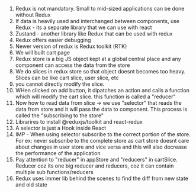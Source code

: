 1. Redux is not mandatory. Small to mid-sized applications can be done without Redux
2. If data is heavily used and interchanged between components, use Redux - its a separate library that we can use with react
3. Zustand - another library like Redux that can be used with redux
4. Redux offers easier debugging
5. Newer version of redux is Redux toolkit (RTK)
6. We will built cart page
7. Redux store is a big JS object kept at a global central place and any component can access the data from the store
8. We do slices in redux store so that object doesnt becomes too heavy. Slices can be like cart slice, user slice, etc
9. you cannot directly modify the slice.
10. WHen clicked on add button, it dipatches an action and calls a function which will modify the cart slice. this function is called a "reducer"
11. Now how to read data from slice -> we use "selector" that reads the data from store and it will pass the data to component. This process is called the "subscribing to the store"
12. Librarires to install @reduxjs/toolkit and react-redux
13. A selector is just a Hook inside React
14. IMP - When using selector subscribe to the correct portion of the store. For ex: never subscribe to the complete store as cart store doesnt care about changes in user store and vice versa and this will also decrease the performance of the application
15. Pay attention to "reducer" in appStore and "reducers" in cartSlice. Reducer coz its one big reducer and reducers, coz it can contain multiple sub functions/reducers
16. Redux uses immer lib behind the scenes to find the diff from new state and old state
